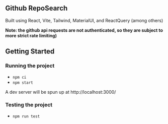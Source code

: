 ## Github RepoSearch
Built using React, Vite, Tailwind, MaterialUI, and ReactQuery (among others)

**Note: the github api requests are not authenticated, so they are subject to more strict rate limiting)**

## Getting Started

### Running the project
- `npm ci`
- `npm start`

A dev server will be spun up at http://localhost:3000/

### Testing the project
- `npm run test`